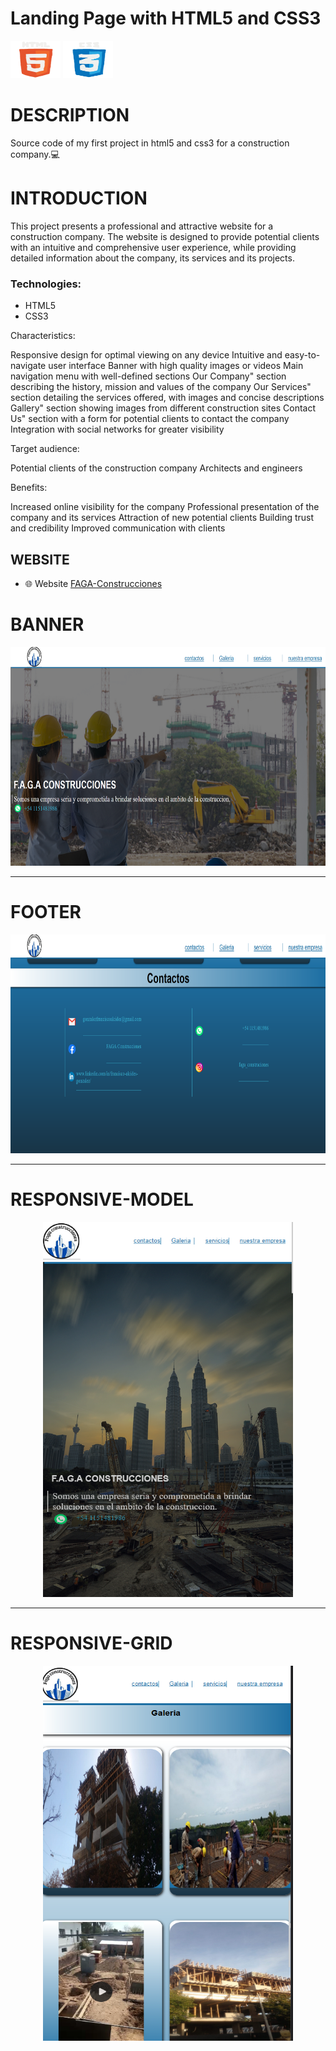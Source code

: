 
# Landing Page with HTML5 and CSS3 
<div aling="left">
<img src="https://raw.githubusercontent.com/Zenfection/Image/master/2021/06/08-15-55-13-06-00-18-00-html5.gif" width="80" height="60" />
<img src="https://raw.githubusercontent.com/Zenfection/Image/master/2021/06/08-15-57-53-68747470733a2f2f6d65646961302e67697068792e636f6d2f6d656469612f667345615a6c644e43384131504a336d77702f736f757263652e676966.gif" width="80" height="60" />
</div>



# DESCRIPTION


Source code of my first project in html5 and css3 for a construction company.💻

# INTRODUCTION

This project presents a professional and attractive website for a construction company. The website is designed to provide potential clients with an intuitive and comprehensive user experience, while providing detailed information about the company, its services and its projects.

### Technologies:

- HTML5
- CSS3


Characteristics:

Responsive design for optimal viewing on any device
Intuitive and easy-to-navigate user interface
Banner with high quality images or videos
Main navigation menu with well-defined sections
Our Company" section describing the history, mission and values of the company
Our Services" section detailing the services offered, with images and concise descriptions
Gallery" section showing images from different construction sites
Contact Us" section with a form for potential clients to contact the company
Integration with social networks for greater visibility


Target audience:

Potential clients of the construction company
Architects and engineers

Benefits:

Increased online visibility for the company
Professional presentation of the company and its services
Attraction of new potential clients
Building trust and credibility
Improved communication with clients


## WEBSITE

- 🌐 Website [FAGA-Construcciones](fagaconstrucciones-1b934.web.app)

  
# BANNER

<div id="header-div" align="center">
 <img src="https://github.com/EzequielGonzalez1/Landing-Page-with-HTML5-and-CSS3-/blob/main/Captura%20de%20pantalla.png" width="700" height="350" />
</div>

---

# FOOTER

<div id="header-div" align="center">
 <img src="https://github.com/EzequielGonzalez1/Landing-Page-with-HTML5-and-CSS3-/blob/main/banner-contacto.png" width="700" height="350" />
</div>

---

# RESPONSIVE-MODEL

<div id="header-div" align="center">
 <img src="https://github.com/EzequielGonzalez1/Landing-Page-with-HTML5-and-CSS3-/blob/main/responsive.png" width="400" height="600" />
</div>

---

# RESPONSIVE-GRID

<div id="header-div" align="center">
 <img src="https://github.com/EzequielGonzalez1/Landing-Page-with-HTML5-and-CSS3-/blob/main/Captura%20de%20pantalla%20(21).png" width="400" height="600" />
</div>
